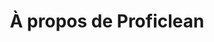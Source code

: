 ---
title: À propos de Proficlean
description: Nous sommes une entreprise de nettoyage soucieuse de l'environnement dans la région de Montréal.
bannerh1: À Propos
slug: a-propos
layout: about

heading1: Nous sommes une entreprise de nettoyage soucieuse de l'environnement dans la région de Montréal, QC qui s'efforce d'apporter la durabilité à notre industrie et à vos maisons!
 
about1: "Après des années dans le secteur du nettoyage, nous avons développé de vastes connaissances et une expertise, mais nous sommes également devenus de plus en plus conscients de la nocivité des nettoyants conventionnels et de la façon dont les gens refusaient tout simplement de les laisser entrer chez eux! <br> <br> Trouver des solutions écologiques qui fourniraient des résultats vraiment professionnels à nos clients s'est avéré une tâche très difficile! Après recherche et recherche, nous avons finalement développé nos propres solutions qui se distingue par sa performance. La gamme de produits EkoAccent et la solution de nettoyage probiotique EkoCleaner sont nées! <br> <br> Notre mission est «Sauver la planète une maison à la fois! et nous nous efforçons constamment de faire exactement cela en aidant à rétablir l'équilibre sain dans les maisons de nos clients, en créant un environnement exempt de toxines nocives et de produits chimiques régulièrement contenus dans les nettoyants conventionnels et en choisissant délibérément des emballages qui aident à minimiser les déchets! <br> <br> Nous utilisons de l'aluminium, du verre et du papier et proposons un programme de «retour pour réutilisation» pour nos contenants. Nos coffrets d'abonnement vous offrent tout ce dont vous avez besoin pour le nettoyage écologique de votre maison et sont la première (et probablement la seule) option de nettoyage écologique zéro déchet sur le marché! <br> <br> Merci beaucoup pour votre intérêt et pour nous aider à sauver la planète une maison à la fois! <br> <br> Nous sommes impatients de vous accueillir dans notre famille de clients."

heading2: Service client et assistance prioritaires
box1: TEMPS DE RÉPONSE RAPIDE
box1_desc: Il n'y a rien de pire que de demander de l'aide et de recevoir une réponse tardive, ou pas de réponse du tout! Nous accordons la priorité au temps de réponse rapide afin de pouvoir répondre à vos besoins. Si vous avez besoin d'un devis ou d'assistance, nous sommes toujours disponibles et prêts à vous aider.

box2: GARANTIE DE REMBOURSEMENT À 100%
box2_desc: Si vous n'êtes pas entièrement satisfait par nos produits ... nous vous remboursons. Aucune question posée. Il n'y a aucun risque pour vous de tester nos produits. Essayez-le et voyez si c'est pour vous. Sinon, renvoyez-nous simplement votre bouteille (même si elle est vide!) Et nous vous rembourserons... ET vous garderez les bonus!

box3: CONNAISSANCES SPÉCIALISÉES
box3_desc: Ne vous contentez pas d'un produit générique qui s'avérera seulement dangereux pour vous, vos enfants ou vos animaux de compagnie. Nous nous spécialisons dans les produits et services de nettoyage de haute qualité qui rendent le monde meilleur. Nous apprécions l'honnêteté et le travail de qualité sur lesquels nos clients peuvent compter.

cta: DES QUESTIONS SUR NOS PRODUITS OU SERVICES?
cta_sub: 
cta_link: /contact
---